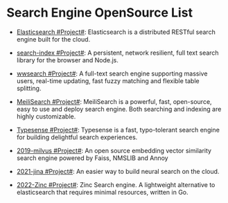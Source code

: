 # Search Engine OpenSource List

- [Elasticsearch #Project#](https://www.elastic.co/cn/): Elasticsearch is a distributed RESTful search engine built for the cloud.

- [search-index #Project#](https://github.com/fergiemcdowall/search-index): A persistent, network resilient, full text search library for the browser and Node.js.

- [wwsearch #Project#](https://github.com/Tencent/wwsearch): A full-text search engine supporting massive users, real-time updating, fast fuzzy matching and flexible table splitting.

- [MeiliSearch #Project#](https://github.com/meilisearch/MeiliSearch): MeiliSearch is a powerful, fast, open-source, easy to use and deploy search engine. Both searching and indexing are highly customizable.

- [Typesense #Project#](https://github.com/typesense/typesense): Typesense is a fast, typo-tolerant search engine for building delightful search experiences.

- [2019-milvus #Project#](https://github.com/milvus-io/milvus): An open source embedding vector similarity search engine powered by Faiss, NMSLIB and Annoy

- [2021-jina #Project#](https://github.com/jina-ai/jina): An easier way to build neural search on the cloud.

- [2022-Zinc #Project#](https://github.com/prabhatsharma/zinc): Zinc Search engine. A lightweight alternative to elasticsearch that requires minimal resources, written in Go.
